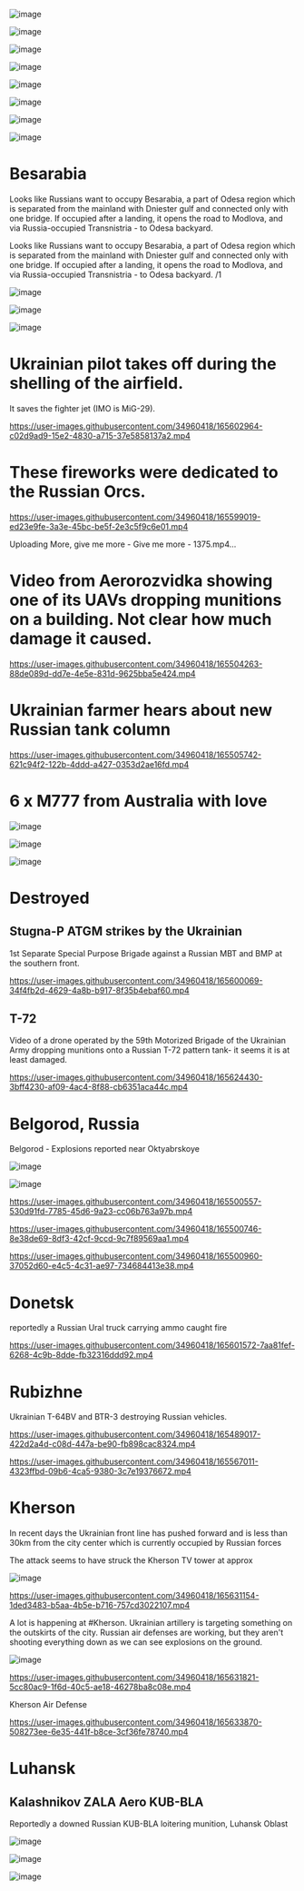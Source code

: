 ![image](https://user-images.githubusercontent.com/34960418/165503055-49660fe1-5c08-4ee6-bead-e3ef78df5f70.png)

![image](https://user-images.githubusercontent.com/34960418/165502987-b16cecb1-9bcc-40d9-bf9c-08f22d28530e.png)

![image](https://user-images.githubusercontent.com/34960418/165600858-81e1a952-ad25-4adf-9cfe-29d0911cfee5.png)

![image](https://user-images.githubusercontent.com/34960418/165502339-72466a5c-3448-4549-8dc7-65cfce7c0d1a.png)

![image](https://user-images.githubusercontent.com/34960418/165502360-3c1da4d6-15f8-4c59-9a0a-ffa417de5fc4.png)

![image](https://user-images.githubusercontent.com/34960418/165502375-38381907-c34b-46d8-a169-8c47c1a0736c.png)

![image](https://user-images.githubusercontent.com/34960418/165502393-5317398f-2458-437f-b34a-ed4f2d58c216.png)

![image](https://user-images.githubusercontent.com/34960418/165632046-cfb9c41c-b828-40e5-adff-ff3765cf7ac9.png)



# Besarabia

Looks like Russians want to occupy Besarabia, a part of Odesa region which is separated from the mainland with Dniester gulf and connected only with one bridge. If occupied after a landing, it opens the road to Modlova, and via Russia-occupied Transnistria - to Odesa backyard.

Looks like Russians want to occupy Besarabia, a part of Odesa region which is separated from the mainland with Dniester gulf and connected only with one bridge. If occupied after a landing, it opens the road to Modlova, and via Russia-occupied Transnistria - to Odesa backyard. /1

![image](https://user-images.githubusercontent.com/34960418/165628693-366fd990-5415-43a1-86ee-3879385b499f.png)

![image](https://user-images.githubusercontent.com/34960418/165629146-a6187233-b157-4d87-812d-adf3339b6194.png)

![image](https://user-images.githubusercontent.com/34960418/165629237-1b8a4a5f-2ada-489f-842f-703b12b82d27.png)


# Ukrainian pilot takes off during the shelling of the airfield.

It saves the fighter jet (IMO is MiG-29).

https://user-images.githubusercontent.com/34960418/165602964-c02d9ad9-15e2-4830-a715-37e5858137a2.mp4


# These fireworks were dedicated to the Russian Orcs.

https://user-images.githubusercontent.com/34960418/165599019-ed23e9fe-3a3e-45bc-be5f-2e3c5f9c6e01.mp4

Uploading More, give me more - Give me more - 1375.mp4…


# Video from Aerorozvidka showing one of its UAVs dropping munitions on a building. Not clear how much damage it caused. 

https://user-images.githubusercontent.com/34960418/165504263-88de089d-dd7e-4e5e-831d-9625bba5e424.mp4


# Ukrainian farmer hears about new Russian tank column

https://user-images.githubusercontent.com/34960418/165505742-621c94f2-122b-4ddd-a427-0353d2ae16fd.mp4


# 6 x M777 from Australia with love

![image](https://user-images.githubusercontent.com/34960418/165488752-ed525c84-ed5c-41e6-ae45-cd3a14a477c5.png)

![image](https://user-images.githubusercontent.com/34960418/165488768-750056e3-c8b6-47cc-a6bb-f5b557c6cfe6.png)

![image](https://user-images.githubusercontent.com/34960418/165488785-65db8309-8235-4d53-88e4-13c25fe58a23.png)


# Destroyed

## Stugna-P ATGM strikes by the Ukrainian 

1st Separate Special Purpose Brigade against a Russian MBT and BMP at the southern front.

https://user-images.githubusercontent.com/34960418/165600069-34f4fb2d-4629-4a8b-b917-8f35b4ebaf60.mp4


## T-72

Video of a drone operated by the 59th Motorized Brigade of the Ukrainian Army dropping munitions onto a Russian T-72 pattern tank- it seems it is at least damaged.

https://user-images.githubusercontent.com/34960418/165624430-3bff4230-af09-4ac4-8f88-cb6351aca44c.mp4


# Belgorod, Russia

Belgorod - Explosions reported near Oktyabrskoye

![image](https://user-images.githubusercontent.com/34960418/165490537-7d50a32b-bcf5-4af2-b7da-70395e19b968.png)

![image](https://user-images.githubusercontent.com/34960418/165499781-00e00f70-76cc-4ffb-93f2-fd2194415b3b.png)

https://user-images.githubusercontent.com/34960418/165500557-530d91fd-7785-45d6-9a23-cc06b763a97b.mp4

https://user-images.githubusercontent.com/34960418/165500746-8e38de69-8df3-42cf-9ccd-9c7f89569aa1.mp4

https://user-images.githubusercontent.com/34960418/165500960-37052d60-e4c5-4c31-ae97-734684413e38.mp4


# Donetsk

reportedly a Russian Ural truck carrying ammo caught fire

https://user-images.githubusercontent.com/34960418/165601572-7aa81fef-6268-4c9b-8dde-fb32316ddd92.mp4


# Rubizhne

Ukrainian T-64BV and BTR-3 destroying Russian vehicles.

https://user-images.githubusercontent.com/34960418/165489017-422d2a4d-c08d-447a-be90-fb898cac8324.mp4

https://user-images.githubusercontent.com/34960418/165567011-4323ffbd-09b6-4ca5-9380-3c7e19376672.mp4


# Kherson

In recent days the Ukrainian front line has pushed forward and is less than 30km from the city center which is currently occupied by Russian forces

The attack seems to have struck the Kherson TV tower at approx

![image](https://user-images.githubusercontent.com/34960418/165634076-5bddace3-259c-4352-8764-f3ae26f72932.png)

https://user-images.githubusercontent.com/34960418/165631154-1ded3483-b5aa-4b5e-b716-757cd3022107.mp4

A lot is happening at #Kherson. Ukrainian artillery is targeting something on the outskirts of the city. Russian air defenses are working, but they aren't shooting everything down as we can see explosions on the ground.

![image](https://user-images.githubusercontent.com/34960418/165631567-2b533df9-5aee-4c05-b1c6-9a2a12cc6b43.png)

https://user-images.githubusercontent.com/34960418/165631821-5cc80ac9-1f6d-40c5-ae18-46278ba8c08e.mp4

Kherson Air Defense

https://user-images.githubusercontent.com/34960418/165633870-508273ee-6e35-441f-b8ce-3cf36fe78740.mp4


# Luhansk

## Kalashnikov ZALA Aero KUB-BLA

Reportedly a downed Russian KUB-BLA loitering munition, Luhansk Oblast

![image](https://user-images.githubusercontent.com/34960418/165489516-14676567-7936-40fe-9a34-1d02759b1cf9.png)

![image](https://user-images.githubusercontent.com/34960418/165489532-109bca9e-db84-4bf5-bb35-9bc50ab5e7fd.png)

![image](https://user-images.githubusercontent.com/34960418/165489549-0d3fa48b-cf25-42e8-b7dd-d600ffb20b56.png)

